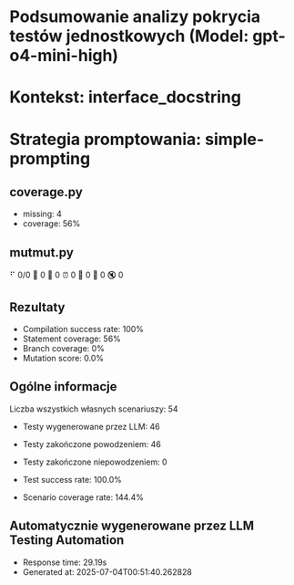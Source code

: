 # Podsumowanie analizy pokrycia testów jednostkowych (Model: gpt-o4-mini-high)
# Kontekst: interface_docstring
# Strategia promptowania: simple-prompting

## coverage.py
- missing: 4
- coverage: 56%

## mutmut.py
⠋ 0/0  🎉 0 🫥 0  ⏰ 0  🤔 0  🙁 0  🔇 0

## Rezultaty
- Compilation success rate: 100%
- Statement coverage: 56%
- Branch coverage: 0%
- Mutation score: 0.0%

## Ogólne informacje

Liczba wszystkich własnych scenariuszy: 54

- Testy wygenerowane przez LLM: 46
- Testy zakończone powodzeniem: 46
- Testy zakończone niepowodzeniem: 0

- Test success rate: 100.0%
- Scenario coverage rate: 144.4%

## Automatycznie wygenerowane przez LLM Testing Automation
- Response time: 29.19s
- Generated at: 2025-07-04T00:51:40.262828

